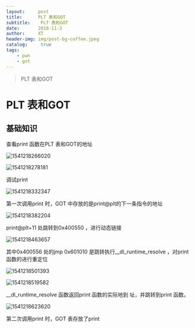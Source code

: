 ```yaml
---
layout:     post
title:      PLT 表和GOT 
subtitle:    PLT 表和GOT 
date:       2018-11-3
author:     XT
header-img: img/post-bg-coffee.jpeg
catalog: 	 true
tags:
    - pwn
    - got
---
```



> PLT 表和GOT 

# PLT 表和GOT 

## 基础知识

查看print 函数在PLT 表和GOT的地址

![1541218266020](https://raw.githubusercontent.com/xineting/xineting.github.io/master/img/1541218266020.png)



![1541218278181](https://raw.githubusercontent.com/xineting/xineting.github.io/master/img/1541218278181.png)

调试print

![1541218332347](https://raw.githubusercontent.com/xineting/xineting.github.io/master/img/1541218332347.png)

第一次调用print 时，GOT 中存放的是print@plt的下一条指令的地址

![1541218382204](https://raw.githubusercontent.com/xineting/xineting.github.io/master/img/1541218382204.png)

print@plt+11 处跳转到0x400550 ，进行动态链接

![1541218463657](https://raw.githubusercontent.com/xineting/xineting.github.io/master/img/1541218463657.png)

其中0x400556 处的jmp 0x601010 是跳转执行__dl_runtime_resolve ，对print 函数的进行重定位

![1541218501393](https://raw.githubusercontent.com/xineting/xineting.github.io/master/img/1541218501393.png)

![1541218519582](https://raw.githubusercontent.com/xineting/xineting.github.io/master/img/1541218519582.png)

__dl_runtime_resolve 函数返回print 函数的实际地到 址，并跳转到print 函数。

![1541218623620](https://raw.githubusercontent.com/xineting/xineting.github.io/master/img/1541218623620.png)

第二次调用print 时，GOT 表存放了print

